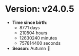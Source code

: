 # Version: v24.0.5
- **Time since birth**:
  - 8771 days
  - 210504 hours
  - 12630240 minutes
  - 757814400 seconds
- **Season**: Autumn 🍁
